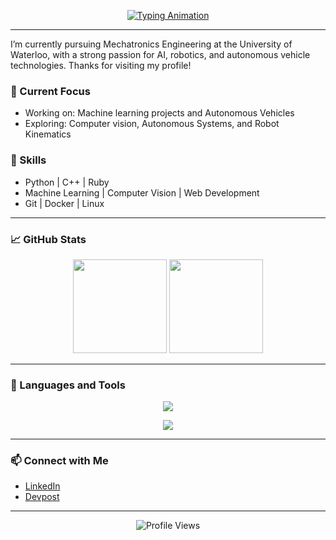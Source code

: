 <p align="center">
  <a href="https://github.com/harsharan-r">
    <img src="https://readme-typing-svg.herokuapp.com?font=Fira+Code&size=24&pause=1000&color=FFFFFF&center=true&vCenter=true&width=800&lines=Hi%2C+I'm+Harsharan;Mechatronics+Engineer+and+Tech+Enthusiast" alt="Typing Animation" />
  </a>
</p>

---
I’m currently pursuing Mechatronics Engineering at the University of Waterloo, with a strong passion for AI, robotics, and autonomous vehicle technologies. Thanks for visiting my profile!

### 🔭 Current Focus
- Working on: Machine learning projects and Autonomous Vehicles
- Exploring: Computer vision, Autonomous Systems, and Robot Kinematics

### 🌱 Skills
- Python | C++ | Ruby
- Machine Learning | Computer Vision | Web Development
- Git | Docker | Linux

---

### 📈 GitHub Stats

<p align="center">
  <img src="https://github-readme-stats.vercel.app/api?username=harsharan-r&show_icons=true&theme=tokyonight" height="150" />
  <img src="https://github-readme-streak-stats.herokuapp.com/?user=harsharan-r&theme=tokyonight" height="150" />
</p>

---

### 🚀 Languages and Tools

<p align="center">
  <img src="https://skillicons.dev/icons?i=python,cpp,html,css,flask,ruby,rails,ros,kotlin,gradle"/>
</p>
<p align="center">
  <img src="https://skillicons.dev/icons?i=git,docker,linux,vscode,vim,androidstudio,arduino,blender" />
</p>

---

### 📫 Connect with Me
- [LinkedIn](https://www.linkedin.com/in/harsharanr/)
- [Devpost](https://devpost.com/harsharanrakhra)
---

<p align="center">
  <img src="https://komarev.com/ghpvc/?username=harsharan-r&label=Profile%20views&color=0e75b6&style=flat" alt="Profile Views" />
</p>
